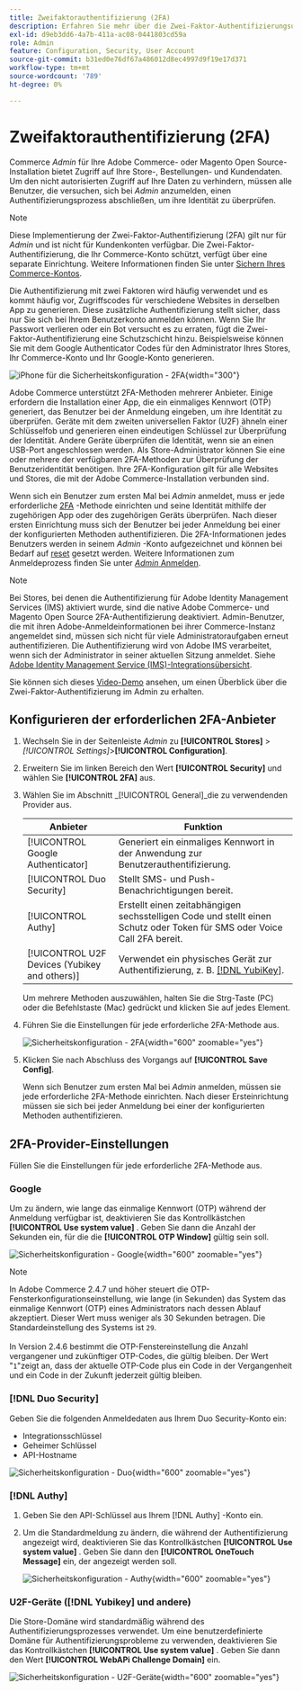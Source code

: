 ```yaml
---
title: Zweifaktorauthentifizierung (2FA)
description: Erfahren Sie mehr über die Zwei-Faktor-Authentifizierungsunterstützung, um die Sicherheit Ihres Systems und Ihrer Daten zu gewährleisten.
exl-id: d9eb3dd6-4a7b-411a-ac08-0441803cd59a
role: Admin
feature: Configuration, Security, User Account
source-git-commit: b31ed0e76df67a486012d8ec4997d9f19e17d371
workflow-type: tm+mt
source-wordcount: '789'
ht-degree: 0%

---
```


# Zweifaktorauthentifizierung (2FA)

Commerce _Admin_ für Ihre Adobe Commerce- oder Magento Open Source-Installation bietet Zugriff auf Ihre Store-, Bestellungen- und Kundendaten. Um den nicht autorisierten Zugriff auf Ihre Daten zu verhindern, müssen alle Benutzer, die versuchen, sich bei _Admin_ anzumelden, einen Authentifizierungsprozess abschließen, um ihre Identität zu überprüfen.

>[!NOTE]
>
>Diese Implementierung der Zwei-Faktor-Authentifizierung (2FA) gilt nur für _Admin_ und ist nicht für Kundenkonten verfügbar. Die Zwei-Faktor-Authentifizierung, die Ihr Commerce-Konto schützt, verfügt über eine separate Einrichtung. Weitere Informationen finden Sie unter [Sichern Ihres Commerce-Kontos](../getting-started/commerce-account-secure.md).

Die Authentifizierung mit zwei Faktoren wird häufig verwendet und es kommt häufig vor, Zugriffscodes für verschiedene Websites in derselben App zu generieren. Diese zusätzliche Authentifizierung stellt sicher, dass nur Sie sich bei Ihrem Benutzerkonto anmelden können. Wenn Sie Ihr Passwort verlieren oder ein Bot versucht es zu erraten, fügt die Zwei-Faktor-Authentifizierung eine Schutzschicht hinzu. Beispielsweise können Sie mit dem Google Authenticator Codes für den Administrator Ihres Stores, Ihr Commerce-Konto und Ihr Google-Konto generieren.

![iPhone für die Sicherheitskonfiguration - 2FA](./assets/google-authenticator-iphone.png){width="300"}

Adobe Commerce unterstützt 2FA-Methoden mehrerer Anbieter. Einige erfordern die Installation einer App, die ein einmaliges Kennwort (OTP) generiert, das Benutzer bei der Anmeldung eingeben, um ihre Identität zu überprüfen. Geräte mit dem zweiten universellen Faktor (U2F) ähneln einer Schlüsselfob und generieren einen eindeutigen Schlüssel zur Überprüfung der Identität. Andere Geräte überprüfen die Identität, wenn sie an einen USB-Port angeschlossen werden. Als Store-Administrator können Sie eine oder mehrere der verfügbaren 2FA-Methoden zur Überprüfung der Benutzeridentität benötigen. Ihre 2FA-Konfiguration gilt für alle Websites und Stores, die mit der Adobe Commerce-Installation verbunden sind.

Wenn sich ein Benutzer zum ersten Mal bei _Admin_ anmeldet, muss er jede erforderliche [2FA](../configuration-reference/security/2fa.md) -Methode einrichten und seine Identität mithilfe der zugehörigen App oder des zugehörigen Geräts überprüfen. Nach dieser ersten Einrichtung muss sich der Benutzer bei jeder Anmeldung bei einer der konfigurierten Methoden authentifizieren. Die 2FA-Informationen jedes Benutzers werden in seinem _Admin_ -Konto aufgezeichnet und können bei Bedarf auf [reset](security-two-factor-authentication-manage.md) gesetzt werden. Weitere Informationen zum Anmeldeprozess finden Sie unter [_Admin_ Anmelden](../getting-started/admin-signin.md).

>[!NOTE]
>
>Bei Stores, bei denen die Authentifizierung für Adobe Identity Management Services (IMS) aktiviert wurde, sind die native Adobe Commerce- und Magento Open Source 2FA-Authentifizierung deaktiviert. Admin-Benutzer, die mit ihren Adobe-Anmeldeinformationen bei ihrer Commerce-Instanz angemeldet sind, müssen sich nicht für viele Administratoraufgaben erneut authentifizieren. Die Authentifizierung wird von Adobe IMS verarbeitet, wenn sich der Administrator in seiner aktuellen Sitzung anmeldet. Siehe [Adobe Identity Management Service (IMS)-Integrationsübersicht](https://experienceleague.adobe.com/docs/commerce-admin/start/admin/ims/adobe-ims-integration-overview.html).

Sie können sich dieses [Video-Demo](https://video.tv.adobe.com/v/339104?quality=12&learn=on) ansehen, um einen Überblick über die Zwei-Faktor-Authentifizierung im Admin zu erhalten.

## Konfigurieren der erforderlichen 2FA-Anbieter

1. Wechseln Sie in der Seitenleiste _Admin_ zu **[!UICONTROL Stores]** > _[!UICONTROL Settings]_>**[!UICONTROL Configuration]**.

1. Erweitern Sie im linken Bereich den Wert **[!UICONTROL Security]** und wählen Sie **[!UICONTROL 2FA]** aus.

1. Wählen Sie im Abschnitt _[!UICONTROL General]_die zu verwendenden Provider aus.

   | Anbieter | Funktion |
   |--- |--- |
   | [!UICONTROL Google Authenticator] | Generiert ein einmaliges Kennwort in der Anwendung zur Benutzerauthentifizierung. |
   | [!UICONTROL Duo Security] | Stellt SMS- und Push-Benachrichtigungen bereit. |
   | [!UICONTROL Authy] | Erstellt einen zeitabhängigen sechsstelligen Code und stellt einen Schutz oder Token für SMS oder Voice Call 2FA bereit. |
   | [!UICONTROL U2F Devices (Yubikey and others)] | Verwendet ein physisches Gerät zur Authentifizierung, z. B. [[!DNL YubiKey]](https://www.yubico.com/). |

   Um mehrere Methoden auszuwählen, halten Sie die Strg-Taste (PC) oder die Befehlstaste (Mac) gedrückt und klicken Sie auf jedes Element.

1. Führen Sie die Einstellungen für jede erforderliche 2FA-Methode aus.

   ![Sicherheitskonfiguration - 2FA](../configuration-reference/security/assets/2fa-general.png){width="600" zoomable="yes"}

1. Klicken Sie nach Abschluss des Vorgangs auf **[!UICONTROL Save Config]**.

   Wenn sich Benutzer zum ersten Mal bei _Admin_ anmelden, müssen sie jede erforderliche 2FA-Methode einrichten. Nach dieser Ersteinrichtung müssen sie sich bei jeder Anmeldung bei einer der konfigurierten Methoden authentifizieren.

## 2FA-Provider-Einstellungen

Füllen Sie die Einstellungen für jede erforderliche 2FA-Methode aus.

### Google

Um zu ändern, wie lange das einmalige Kennwort (OTP) während der Anmeldung verfügbar ist, deaktivieren Sie das Kontrollkästchen **[!UICONTROL Use system value]** . Geben Sie dann die Anzahl der Sekunden ein, für die die **[!UICONTROL OTP Window]** gültig sein soll.

![Sicherheitskonfiguration - Google](../configuration-reference/security/assets/2fa-google.png){width="600" zoomable="yes"}

>[!NOTE]
>
>In Adobe Commerce 2.4.7 und höher steuert die OTP-Fensterkonfigurationseinstellung, wie lange (in Sekunden) das System das einmalige Kennwort (OTP) eines Administrators nach dessen Ablauf akzeptiert. Dieser Wert muss weniger als 30 Sekunden betragen. Die Standardeinstellung des Systems ist `29`.<br><br> In Version 2.4.6 bestimmt die OTP-Fenstereinstellung die Anzahl vergangener und zukünftiger OTP-Codes, die gültig bleiben. Der Wert &quot;`1`&quot;zeigt an, dass der aktuelle OTP-Code plus ein Code in der Vergangenheit und ein Code in der Zukunft jederzeit gültig bleiben.

### [!DNL Duo Security]

Geben Sie die folgenden Anmeldedaten aus Ihrem Duo Security-Konto ein:

- Integrationsschlüssel
- Geheimer Schlüssel
- API-Hostname

![Sicherheitskonfiguration - Duo](../configuration-reference/security/assets/2fa-duo-security.png){width="600" zoomable="yes"}

### [!DNL Authy]

1. Geben Sie den API-Schlüssel aus Ihrem [!DNL Authy] -Konto ein.

1. Um die Standardmeldung zu ändern, die während der Authentifizierung angezeigt wird, deaktivieren Sie das Kontrollkästchen **[!UICONTROL Use system value]** . Geben Sie dann den **[!UICONTROL OneTouch Message]** ein, der angezeigt werden soll.

   ![Sicherheitskonfiguration - Authy](../configuration-reference/security/assets/2fa-authy.png){width="600" zoomable="yes"}

### U2F-Geräte ([!DNL Yubikey] und andere)

Die Store-Domäne wird standardmäßig während des Authentifizierungsprozesses verwendet. Um eine benutzerdefinierte Domäne für Authentifizierungsprobleme zu verwenden, deaktivieren Sie das Kontrollkästchen **[!UICONTROL Use system value]** . Geben Sie dann den Wert **[!UICONTROL WebAPi Challenge Domain]** ein.

![Sicherheitskonfiguration - U2F-Geräte](../configuration-reference/security/assets/2fa-u2f-key.png){width="600" zoomable="yes"}
